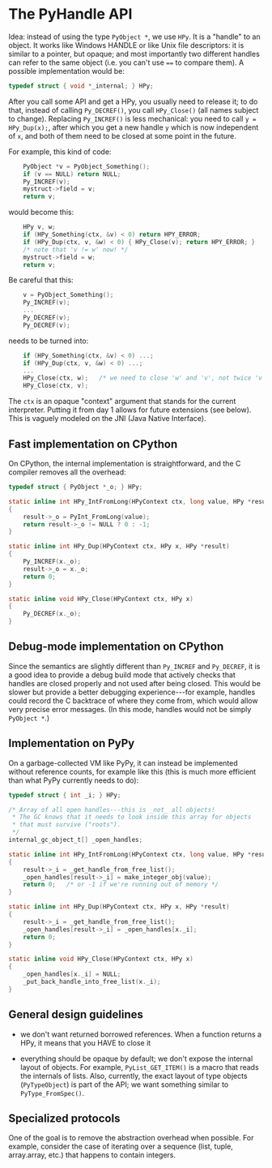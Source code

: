 The PyHandle API
===================

Idea: instead of using the type `PyObject *`, we use `HPy`.  It is a
"handle" to an object.  It works like Windows HANDLE or like Unix file
descriptors: it is similar to a pointer, but opaque; and most importantly two
different handles can refer to the same object (i.e. you can't use `==` to
compare them).  A possible implementation would be:

```C
typedef struct { void *_internal; } HPy;
```

After you call some API and get a HPy, you usually need to release it;
to do that, instead of calling `Py_DECREF()`, you call `HPy_Close()`
(all names subject to change).  Replacing `Py_INCREF()` is less mechanical:
you need to call `y = HPy_Dup(x);`, after which you get a new handle
`y` which is now independent of `x`, and both of them need to be closed
at some point in the future.

For example, this kind of code:

```C
    PyObject *v = PyObject_Something();
    if (v == NULL) return NULL;
    Py_INCREF(v);
    mystruct->field = v;
    return v;
```

would become this:

```C
    HPy v, w;
    if (HPy_Something(ctx, &v) < 0) return HPY_ERROR;
    if (HPy_Dup(ctx, v, &w) < 0) { HPy_Close(v); return HPY_ERROR; }
    /* note that 'v != w' now! */
    mystruct->field = w;
    return v;
```

Be careful that this:

```C
    v = PyObject_Something();
    Py_INCREF(v);
    ...
    Py_DECREF(v);
    Py_DECREF(v);
```

needs to be turned into:

```C
    if (HPy_Something(ctx, &v) < 0) ...;
    if (HPy_Dup(ctx, v, &w) < 0) ...;
    ...
    HPy_Close(ctx, w);   /* we need to close 'w' and 'v', not twice 'v' */
    HPy_Close(ctx, v);
```

The `ctx` is an opaque "context" argument that stands for the current
interpreter.  Putting it from day 1 allows for future extensions (see below).
This is vaguely modeled on the JNI (Java Native Interface).


Fast implementation on CPython
------------------------------

On CPython, the internal implementation is straightforward, and the C
compiler removes all the overhead:

```C
typedef struct { PyObject *_o; } HPy;

static inline int HPy_IntFromLong(HPyContext ctx, long value, HPy *result)
{
    result->_o = PyInt_FromLong(value);
    return result->_o != NULL ? 0 : -1;
}

static inline int HPy_Dup(HPyContext ctx, HPy x, HPy *result)
{
    Py_INCREF(x._o);
    result->_o = x._o;
    return 0;
}

static inline void HPy_Close(HPyContext ctx, HPy x)
{
    Py_DECREF(x._o);
}
```


Debug-mode implementation on CPython
------------------------------------

Since the semantics are slightly different than `Py_INCREF` and `Py_DECREF`, it
is a good idea to provide a debug build mode that actively checks that handles
are closed properly and not used after being closed.  This would be slower but
provide a better debugging experience---for example, handles could record the C
backtrace of where they come from, which would allow very precise error
messages.  (In this mode, handles would not be simply `PyObject *`.)


Implementation on PyPy
----------------------

On a garbage-collected VM like PyPy, it can instead be implemented
without reference counts, for example like this (this is much more
efficient than what PyPy currently needs to do):

```C
typedef struct { int _i; } HPy;

/* Array of all open handles---this is _not_ all objects!
 * The GC knows that it needs to look inside this array for objects
 * that must survive ("roots").
 */
internal_gc_object_t[] _open_handles;

static inline int HPy_IntFromLong(HPyContext ctx, long value, HPy *result)
{
    result->_i = _get_handle_from_free_list();
    _open_handles[result->_i] = make_integer_obj(value);
    return 0;   /* or -1 if we're running out of memory */
}

static inline int HPy_Dup(HPyContext ctx, HPy x, HPy *result)
{
    result->_i = _get_handle_from_free_list();
    _open_handles[result->_i] = _open_handles[x._i];
    return 0;
}

static inline void HPy_Close(HPyContext ctx, HPy x)
{
    _open_handles[x._i] = NULL;
    _put_back_handle_into_free_list(x._i);
}
```


General design guidelines
-------------------------

* we don't want returned borrowed references.  When a function returns a
  HPy, it means that you HAVE to close it

* everything should be opaque by default; we don't expose the internal layout
  of objects.  For example, `PyList_GET_ITEM()` is a macro that reads the internals
  of lists.  Also, currently, the exact layout of type objects (`PyTypeObject`) is
  part of the API; we want something similar to `PyType_FromSpec()`.


Specialized protocols
---------------------

One of the goal is to remove the abstraction overhead when possible.  For
example, consider the case of iterating over a sequence (list, tuple,
array.array, etc.) that happens to contain integers.


